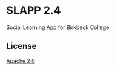 SLAPP 2.4
=================

Social Learning App for Birkbeck College

License
-------

[Apache 2.0](http://www.apache.org/licenses/LICENSE-2.0)